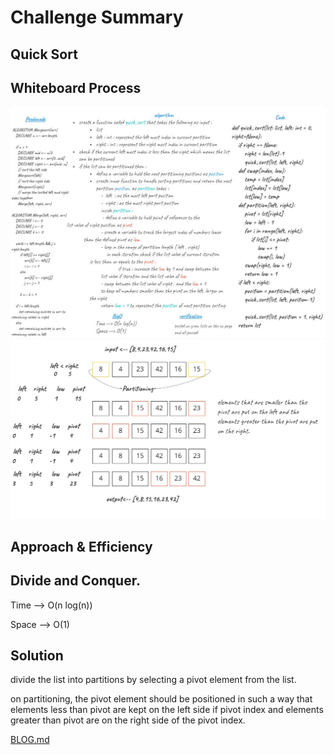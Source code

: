 # Challenge Summary
## Quick Sort

## Whiteboard Process
<img src='./Quick_sort.JPG'>
<img src='./visualized.jpg'>

## Approach & Efficiency
 ## Divide and Conquer.

Time --> O(n log(n))

Space --> O(1)

## Solution
divide the list into partitions by selecting a pivot element from the list.

on partitioning, the pivot element should be positioned in such a way that elements less than pivot are kept on the left side if pivot index and elements greater than pivot are on the right side of the pivot index.

[BLOG.md](BLOG.md)

